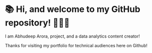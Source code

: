 # 📚 Hi, and welcome to my GitHub repository! 🙋🏻‍♀️
I am Abhudeep Arora, project, and a data analytics content creator!

Thanks for visiting my portfolio for technical audiences here on Github!

